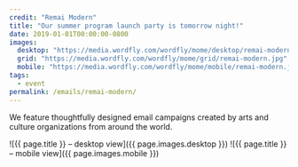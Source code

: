 ```yaml
---
credit: "Remai Modern"
title: "Our summer program launch party is tomorrow night!"
date: 2019-01-01T00:00:00-0800
images:
  desktop: "https://media.wordfly.com/wordfly/mome/desktop/remai-modern.jpg"
  grid: "https://media.wordfly.com/wordfly/mome/grid/remai-modern.jpg"
  mobile: "https://media.wordfly.com/wordfly/mome/mobile/remai-modern.jpg"
tags:
  - event
permalink: /emails/remai-modern/
---
```

We feature thoughtfully designed email campaigns created by arts and culture organizations from around the world.

![{{ page.title }} – desktop view]({{ page.images.desktop }})
![{{ page.title }} – mobile view]({{ page.images.mobile }})
